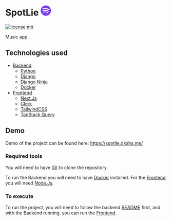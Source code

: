 # SpotLie ![Logo](./.github/media/logo.png)

[![license mit](https://img.shields.io/badge/licence-MIT-7C3AED)](LICENSE)

Music app.

## Technologies used

- [Backend](/backend/)
  - [Python](https://www.python.org/)
  - [Django](https://www.djangoproject.com/)
  - [Django Ninja](https://django-ninja.rest-framework.com/)
  - [Docker](https://www.docker.com/)
- [Frontend](/frontend/)
  - [Next.Js](https://nextjs.org/)
  - [Clerk](https://clerk.com/)
  - [TailwindCSS](https://tailwindcss.com/)
  - [TanStack Query](https://tanstack.com/query/latest/)

## Demo

Demo of the project can be found here: <https://spotlie.dkshs.me/>

### Required tools

You will need to have [Git](https://git-scm.com) to clone the repository.

To run the Backend you will need to have [Docker](https://www.docker.com/) installed. For the [Frontend](/frontend/) you will need [Node.Js](https://nodejs.org/).

### To execute

To run the project, you will need to follow the backend [README](/backend/README.md) first, and with the Backend running, you can run the [Frontend](/frontend/).
